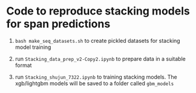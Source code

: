 # Code to reproduce stacking models for span predictions

1. ```bash make_seq_datasets.sh``` to create pickled datasets for stacking model training

2. run ```Stacking_data_prep_v2-Copy2.ipynb``` to prepare data in a suitable format

3. run ```Stacking_shujun_7322.ipynb``` to training stacking models. The xgb/lightgbm models will be saved  to a folder called ```gbm_models```
